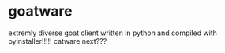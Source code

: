 # goatware
extremly diverse goat client written in python and compiled with pyinstaller!!!!! catware next???
